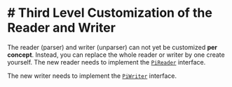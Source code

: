 # # Third Level Customization of the Reader and Writer

The reader (parser) and writer (unparser) can not yet be
customized **per concept**. Instead, you can replace the whole
reader or writer by one create yourself.
The new reader needs to
implement the [`PiReader`](/060_Under_the_Hood/020_The_PiTool_Interfaces/060_PiReader_Interface) interface.

The new writer needs to implement the [`PiWriter`](/060_Under_the_Hood/020_The_PiTool_Interfaces/070_PiWriter_Interface) interface.
